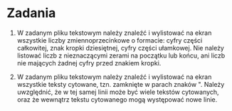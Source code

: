 # Zadania

1. W zadanym pliku tekstowym należy znaleźć i wylistować na ekran wszystkie liczby zmiennoprzecinkowe o formacie: cyfry części całkowitej, znak kropki dziesiętnej, cyfry części ułamkowej. Nie należy listować liczb z nieznaczącymi zerami na początku lub końcu, ani liczb nie mających żadnej cyfry przed znakiem kropki.
 
2. W zadanym pliku tekstowym należy znaleźć i wylistować na ekran wszystkie teksty cytowane, tzn. zamknięte w parach znaków ". Należy uwzględnić, że w tej samej linii może być wiele tekstów cytowanych, oraz że wewnątrz tekstu cytowanego mogą występować nowe linie.
